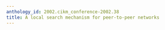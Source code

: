 ```yaml
---
anthology_id: 2002.cikm_conference-2002.38
title: A local search mechanism for peer-to-peer networks
---
```

